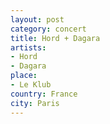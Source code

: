 ```yaml
---
layout: post
category: concert
title: Hord + Dagara
artists: 
- Hord
- Dagara
place: 
- Le Klub
country: France
city: Paris
---
```


